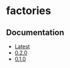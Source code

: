 # factories

## Documentation

* [Latest](https://cerst.github.io/factories)
* [0.2.0](https://cerst.github.io/factories/0.2.0)
* [0.1.0](https://cerst.github.io/factories/0.1.0)

